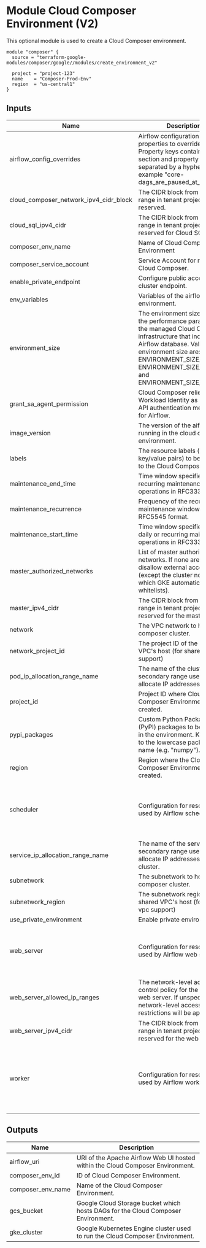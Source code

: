 # Module Cloud Composer Environment (V2)

This optional module is used to create a Cloud Composer environment.

```hcl
module "composer" {
  source = "terraform-google-modules/composer/google//modules/create_environment_v2"

  project = "project-123"
  name    = "Composer-Prod-Env"
  region  = "us-central1"
}
```
<!-- BEGINNING OF PRE-COMMIT-TERRAFORM DOCS HOOK -->
## Inputs

| Name | Description | Type | Default | Required |
|------|-------------|------|---------|:--------:|
| airflow\_config\_overrides | Airflow configuration properties to override. Property keys contain the section and property names, separated by a hyphen, for example "core-dags\_are\_paused\_at\_creation". | `map(string)` | `{}` | no |
| cloud\_composer\_network\_ipv4\_cidr\_block | The CIDR block from which IP range in tenant project will be reserved. | `string` | `null` | no |
| cloud\_sql\_ipv4\_cidr | The CIDR block from which IP range in tenant project will be reserved for Cloud SQL. | `string` | `null` | no |
| composer\_env\_name | Name of Cloud Composer Environment | `string` | n/a | yes |
| composer\_service\_account | Service Account for running Cloud Composer. | `string` | `null` | no |
| enable\_private\_endpoint | Configure public access to the cluster endpoint. | `bool` | `false` | no |
| env\_variables | Variables of the airflow environment. | `map(string)` | `{}` | no |
| environment\_size | The environment size controls the performance parameters of the managed Cloud Composer infrastructure that includes the Airflow database. Values for environment size are: ENVIRONMENT\_SIZE\_SMALL, ENVIRONMENT\_SIZE\_MEDIUM, and ENVIRONMENT\_SIZE\_LARGE. | `string` | `"ENVIRONMENT_SIZE_MEDIUM"` | no |
| grant\_sa\_agent\_permission | Cloud Composer relies on Workload Identity as Google API authentication mechanism for Airflow. | `bool` | `true` | no |
| image\_version | The version of the aiflow running in the cloud composer environment. | `string` | `"composer-2.0.2-airflow-2.1.4"` | no |
| labels | The resource labels (a map of key/value pairs) to be applied to the Cloud Composer. | `map(string)` | `{}` | no |
| maintenance\_end\_time | Time window specified for recurring maintenance operations in RFC3339 format | `string` | `null` | no |
| maintenance\_recurrence | Frequency of the recurring maintenance window in RFC5545 format. | `string` | `null` | no |
| maintenance\_start\_time | Time window specified for daily or recurring maintenance operations in RFC3339 format | `string` | `"05:00"` | no |
| master\_authorized\_networks | List of master authorized networks. If none are provided, disallow external access (except the cluster node IPs, which GKE automatically whitelists). | <pre>list(object({<br>    cidr_block   = string<br>    display_name = string<br>  }))</pre> | `[]` | no |
| master\_ipv4\_cidr | The CIDR block from which IP range in tenant project will be reserved for the master. | `string` | `null` | no |
| network | The VPC network to host the composer cluster. | `string` | n/a | yes |
| network\_project\_id | The project ID of the shared VPC's host (for shared vpc support) | `string` | `""` | no |
| pod\_ip\_allocation\_range\_name | The name of the cluster's secondary range used to allocate IP addresses to pods. | `string` | `null` | no |
| project\_id | Project ID where Cloud Composer Environment is created. | `string` | n/a | yes |
| pypi\_packages | Custom Python Package Index (PyPI) packages to be installed in the environment. Keys refer to the lowercase package name (e.g. "numpy"). | `map(string)` | `{}` | no |
| region | Region where the Cloud Composer Environment is created. | `string` | `"us-central1"` | no |
| scheduler | Configuration for resources used by Airflow schedulers. | <pre>object({<br>    enabled    = bool<br>    cpu        = string<br>    memory_gb  = number<br>    storage_gb = number<br>    count      = number<br>  })</pre> | <pre>{<br>  "count": 2,<br>  "cpu": 2,<br>  "enabled": true,<br>  "memory_gb": 7.5,<br>  "storage_gb": 5<br>}</pre> | no |
| service\_ip\_allocation\_range\_name | The name of the services' secondary range used to allocate IP addresses to the cluster. | `string` | `null` | no |
| subnetwork | The subnetwork to host the composer cluster. | `string` | n/a | yes |
| subnetwork\_region | The subnetwork region of the shared VPC's host (for shared vpc support) | `string` | `""` | no |
| use\_private\_environment | Enable private environment. | `bool` | `false` | no |
| web\_server | Configuration for resources used by Airflow web server. | <pre>object({<br>    enabled    = bool<br>    cpu        = string<br>    memory_gb  = number<br>    storage_gb = number<br>  })</pre> | <pre>{<br>  "cpu": 2,<br>  "enabled": true,<br>  "memory_gb": 7.5,<br>  "storage_gb": 5<br>}</pre> | no |
| web\_server\_allowed\_ip\_ranges | The network-level access control policy for the Airflow web server. If unspecified, no network-level access restrictions will be applied. | <pre>list(object({<br>    value       = string,<br>    description = string<br>  }))</pre> | `null` | no |
| web\_server\_ipv4\_cidr | The CIDR block from which IP range in tenant project will be reserved for the web server. | `string` | `null` | no |
| worker | Configuration for resources used by Airflow workers. | <pre>object({<br>    enabled    = bool<br>    cpu        = string<br>    memory_gb  = number<br>    storage_gb = number<br>    min_count  = number<br>    max_count  = number<br>  })</pre> | <pre>{<br>  "cpu": 2,<br>  "enabled": true,<br>  "max_count": 6,<br>  "memory_gb": 7.5,<br>  "min_count": 2,<br>  "storage_gb": 5<br>}</pre> | no |

## Outputs

| Name | Description |
|------|-------------|
| airflow\_uri | URI of the Apache Airflow Web UI hosted within the Cloud Composer Environment. |
| composer\_env\_id | ID of Cloud Composer Environment. |
| composer\_env\_name | Name of the Cloud Composer Environment. |
| gcs\_bucket | Google Cloud Storage bucket which hosts DAGs for the Cloud Composer Environment. |
| gke\_cluster | Google Kubernetes Engine cluster used to run the Cloud Composer Environment. |

<!-- END OF PRE-COMMIT-TERRAFORM DOCS HOOK -->
